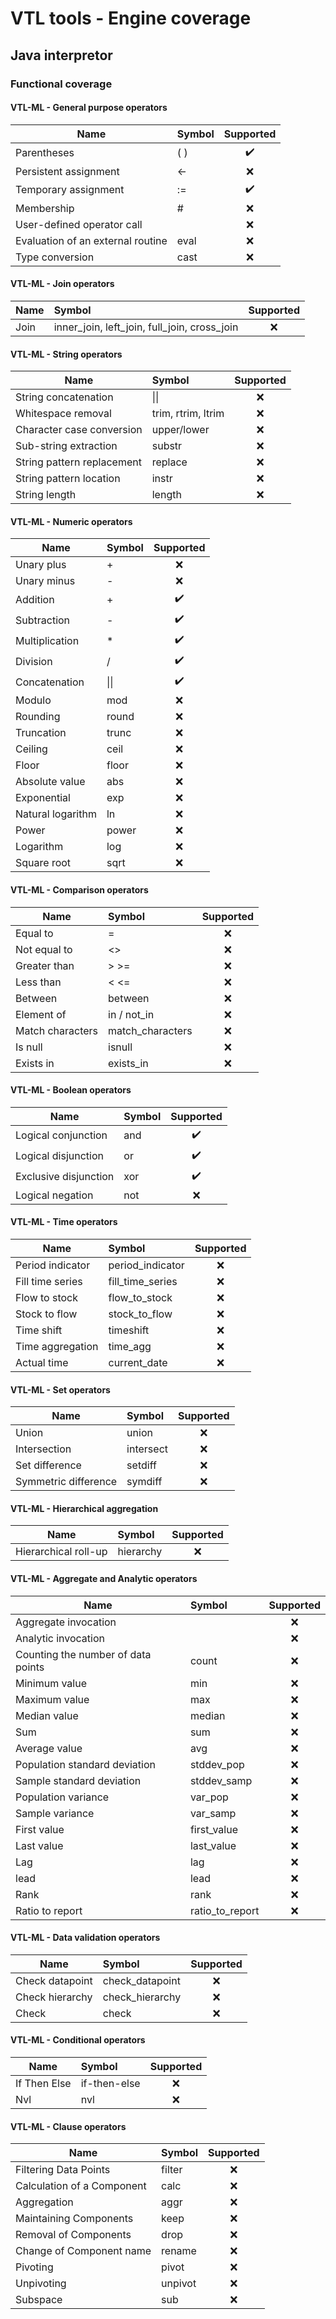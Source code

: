 # VTL tools - Engine coverage

## Java interpretor

### Functional coverage

#### VTL-ML - General purpose operators

| Name                              | Symbol |     Supported      |
| --------------------------------- | :----- | :----------------: |
| Parentheses                       | ( )    | :heavy_check_mark: |
| Persistent assignment             | <-     |        :x:         |
| Temporary assignment              | :=     | :heavy_check_mark: |
| Membership                        | #      |        :x:         |
| User-defined operator call        |        |        :x:         |
| Evaluation of an external routine | eval   |        :x:         |
| Type conversion                   | cast   |        :x:         |

#### VTL-ML - Join operators

| Name | Symbol                                       | Supported |
| ---- | :------------------------------------------- | :-------: |
| Join | inner_join, left_join, full_join, cross_join |    :x:    |

#### VTL-ML - String operators

| Name                       | Symbol             | Supported |
| -------------------------- | :----------------- | :-------: |
| String concatenation       | &#124;&#124;       |    :x:    |
| Whitespace removal         | trim, rtrim, ltrim |    :x:    |
| Character case conversion  | upper/lower        |    :x:    |
| Sub-string extraction      | substr             |    :x:    |
| String pattern replacement | replace            |    :x:    |
| String pattern location    | instr              |    :x:    |
| String length              | length             |    :x:    |

#### VTL-ML - Numeric operators

| Name              | Symbol |     Supported      |
| ----------------- | :----- | :----------------: |
| Unary plus        | +      |        :x:         |
| Unary minus       | -      |        :x:         |
| Addition          | +      | :heavy_check_mark: |
| Subtraction       | -      | :heavy_check_mark: |
| Multiplication    | \*     | :heavy_check_mark: |
| Division          | /      | :heavy_check_mark: |
| Concatenation     | \|\|   | :heavy_check_mark: |
| Modulo            | mod    |        :x:         |
| Rounding          | round  |        :x:         |
| Truncation        | trunc  |        :x:         |
| Ceiling           | ceil   |        :x:         |
| Floor             | floor  |        :x:         |
| Absolute value    | abs    |        :x:         |
| Exponential       | exp    |        :x:         |
| Natural logarithm | ln     |        :x:         |
| Power             | power  |        :x:         |
| Logarithm         | log    |        :x:         |
| Square root       | sqrt   |        :x:         |

#### VTL-ML - Comparison operators

| Name             | Symbol           | Supported |
| ---------------- | :--------------- | :-------: |
| Equal to         | =                |    :x:    |
| Not equal to     | <>               |    :x:    |
| Greater than     | > >=             |    :x:    |
| Less than        | < <=             |    :x:    |
| Between          | between          |    :x:    |
| Element of       | in / not_in      |    :x:    |
| Match characters | match_characters |    :x:    |
| Is null          | isnull           |    :x:    |
| Exists in        | exists_in        |    :x:    |

#### VTL-ML - Boolean operators

| Name                  | Symbol |     Supported      |
| --------------------- | :----- | :----------------: |
| Logical conjunction   | and    | :heavy_check_mark: |
| Logical disjunction   | or     | :heavy_check_mark: |
| Exclusive disjunction | xor    | :heavy_check_mark: |
| Logical negation      | not    |        :x:         |

#### VTL-ML - Time operators

| Name             | Symbol           | Supported |
| ---------------- | :--------------- | :-------: |
| Period indicator | period_indicator |    :x:    |
| Fill time series | fill_time_series |    :x:    |
| Flow to stock    | flow_to_stock    |    :x:    |
| Stock to flow    | stock_to_flow    |    :x:    |
| Time shift       | timeshift        |    :x:    |
| Time aggregation | time_agg         |    :x:    |
| Actual time      | current_date     |    :x:    |

#### VTL-ML - Set operators

| Name                 | Symbol    | Supported |
| -------------------- | :-------- | :-------: |
| Union                | union     |    :x:    |
| Intersection         | intersect |    :x:    |
| Set difference       | setdiff   |    :x:    |
| Symmetric difference | symdiff   |    :x:    |

#### VTL-ML - Hierarchical aggregation

| Name                 | Symbol    | Supported |
| -------------------- | :-------- | :-------: |
| Hierarchical roll-up | hierarchy |    :x:    |

#### VTL-ML - Aggregate and Analytic operators

| Name                               | Symbol          | Supported |
| ---------------------------------- | :-------------- | :-------: |
| Aggregate invocation               |                 |    :x:    |
| Analytic invocation                |                 |    :x:    |
| Counting the number of data points | count           |    :x:    |
| Minimum value                      | min             |    :x:    |
| Maximum value                      | max             |    :x:    |
| Median value                       | median          |    :x:    |
| Sum                                | sum             |    :x:    |
| Average value                      | avg             |    :x:    |
| Population standard deviation      | stddev_pop      |    :x:    |
| Sample standard deviation          | stddev_samp     |    :x:    |
| Population variance                | var_pop         |    :x:    |
| Sample variance                    | var_samp        |    :x:    |
| First value                        | first_value     |    :x:    |
| Last value                         | last_value      |    :x:    |
| Lag                                | lag             |    :x:    |
| lead                               | lead            |    :x:    |
| Rank                               | rank            |    :x:    |
| Ratio to report                    | ratio_to_report |    :x:    |

#### VTL-ML - Data validation operators

| Name            | Symbol          | Supported |
| --------------- | :-------------- | :-------: |
| Check datapoint | check_datapoint |    :x:    |
| Check hierarchy | check_hierarchy |    :x:    |
| Check           | check           |    :x:    |

#### VTL-ML - Conditional operators

| Name         | Symbol       | Supported |
| ------------ | :----------- | :-------: |
| If Then Else | if-then-else |    :x:    |
| Nvl          | nvl          |    :x:    |

#### VTL-ML - Clause operators

| Name                       | Symbol  | Supported |
| -------------------------- | :------ | :-------: |
| Filtering Data Points      | filter  |    :x:    |
| Calculation of a Component | calc    |    :x:    |
| Aggregation                | aggr    |    :x:    |
| Maintaining Components     | keep    |    :x:    |
| Removal of Components      | drop    |    :x:    |
| Change of Component name   | rename  |    :x:    |
| Pivoting                   | pivot   |    :x:    |
| Unpivoting                 | unpivot |    :x:    |
| Subspace                   | sub     |    :x:    |
